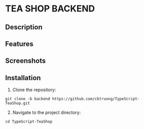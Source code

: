 
# TEA SHOP BACKEND
## Description
## Features
## Screenshots
## Installation
1. Clone the repository:
```
git clone -b backend https://github.com/cbtruong/TypeScript-TeaShop.git
```
2. Navigate to the project directory:
```
cd TypeScript-TeaShop
```
